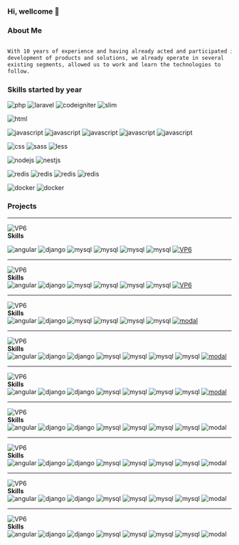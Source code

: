 ### Hi, wellcome 👋


### About Me

```html

With 10 years of experience and having already acted and participated in
development of products and solutions, we already operate in several
existing segments, allowed us to work and learn the technologies to
follow.

```

### Skills started by year

![php](https://img.shields.io/badge/PHP-2009-3598db?style=flat-square&logo=php)
![laravel](https://img.shields.io/badge/Laravel-2014-blue?style=flat-square&logo=laravel)
![codeigniter](https://img.shields.io/badge/Codeigniter-2011-blue?style=flat-square&logo=codeigniter)
![slim](https://img.shields.io/badge/Slim-2017-blue?style=flat-square&logo=slim)

![html](https://img.shields.io/badge/HTML-2007-3598db?style=flat-square&logo=html5)

![javascript](https://img.shields.io/badge/Javascript-2010-3598db?style=flat-square&logo=javascript)
![javascript](https://img.shields.io/badge/Angular-2015-4db4f9?style=flat-square&logo=angular)
![javascript](https://img.shields.io/badge/JQuery-2012-4db4f9?style=flat-square&logo=jquery)
![javascript](https://img.shields.io/badge/React-2018-4db4f9?style=flat-square&logo=react)
![javascript](https://img.shields.io/badge/React--Native-2018-4db4f9?style=flat-square&logo=react)

![css](https://img.shields.io/badge/CSS-2007-3598db?style=flat-square&logo=css)
![sass](https://img.shields.io/badge/SaSS-2017-c350f4?style=flat-square&logo=sass)
![less](https://img.shields.io/badge/LeSS-2018-c350f4?style=flat-square&logo=less)

![nodejs](https://img.shields.io/badge/NodeJS-2018-3598db?style=flat-square&logo=nodejs)
![nestjs](https://img.shields.io/badge/NestJS-2019-DA234C?style=flat-square&logo=nestjs)

![redis](https://img.shields.io/badge/redis-2016-d82c20?style=flat-square&logo=redis)
![redis](https://img.shields.io/badge/mysql-2008-d82c20?style=flat-square&logo=mysql)
![redis](https://img.shields.io/badge/elasticsearch-2015-20d62c?style=flat-square&logo=elastic)
![redis](https://img.shields.io/badge/mongo-2018-27bc51?style=flat-square&logo=mongodb)

![docker](https://img.shields.io/badge/docker-2017-3598db?style=flat-square&logo=docker)
![docker](https://img.shields.io/badge/docker--swarm-2018-3598db?style=flat-square&logo=docker)


### Projects


---
![VP6](https://img.shields.io/badge/ViaSul--Engenharia-★★★★★-1cc419?style=flat-square&logo=viasul)<br/>
<strong>Skills</strong><br/>

![angular](https://img.shields.io/badge/Angular-v9-red?style=flat-square&logo=angular)
![django](https://img.shields.io/badge/Django-v2-blue?style=flat-square&logo=django)
![mysql](https://img.shields.io/badge/MySql-v5-blue?style=flat-square&logo=mysql)
![mysql](https://img.shields.io/badge/Redis-v5-blue?style=flat-square&logo=redis)
![mysql](https://img.shields.io/badge/Kafka-v1-blue?style=flat-square&logo=kafka)
![mysql](https://img.shields.io/badge/Docker-v1.19-green?style=flat-square&logo=docker) 
<a href="https://viasul.vp6.com.br">![VP6](https://img.shields.io/badge/Access-Project-1cc419?style=flat-square&logo=link) </a>

---

![VP6](https://img.shields.io/badge/Patrimar--Engenharia-★★★★★-1cc419?style=flat-square&logo=viasul)<br/>
<strong>Skills</strong><br/>
![angular](https://img.shields.io/badge/Angular-v9-red?style=flat-square&logo=angular)
![django](https://img.shields.io/badge/Django-v2-blue?style=flat-square&logo=django)
![mysql](https://img.shields.io/badge/MySql-v5-blue?style=flat-square&logo=mysql)
![mysql](https://img.shields.io/badge/Redis-v5-blue?style=flat-square&logo=redis)
![mysql](https://img.shields.io/badge/Kafka-v1-blue?style=flat-square&logo=kafka)
![mysql](https://img.shields.io/badge/Docker-v1.19-green?style=flat-square&logo=docker) 
<a href="https://patrimar.vp6.com.br">![VP6](https://img.shields.io/badge/Access-Project-1cc419?style=flat-square&logo=link) </a>

---
<!-- -->
![VP6](https://img.shields.io/badge/ModalApps--Emprestimos-★★★★★-1cc419?style=flat-square&logo=viasul)<br/>
<strong>Skills</strong><br/>
![angular](https://img.shields.io/badge/Angular-v6-red?style=flat-square&logo=angular)
![django](https://img.shields.io/badge/PHP-v7-blue?style=flat-square&logo=php)
![mysql](https://img.shields.io/badge/MySql-v5-blue?style=flat-square&logo=mysql)
![mysql](https://img.shields.io/badge/Redis-v5-blue?style=flat-square&logo=redis)
![mysql](https://img.shields.io/badge/ElasticSearch-v6-blue?style=flat-square&logo=elastic)
![mysql](https://img.shields.io/badge/Docker-v1.19-green?style=flat-square&logo=docker) 
<a href="https://modalapps.abcdcloud.com.br/">![modal](https://img.shields.io/badge/Access-Project-1cc419?style=flat-square&logo=link) </a>


---
<!-- -->
![VP6](https://img.shields.io/badge/ModalApps--Modabox-★★★★★-1cc419?style=flat-square&logo=viasul)<br/>
<strong>Skills</strong><br/>
![angular](https://img.shields.io/badge/React-v1-red?style=flat-square&logo=react)
![django](https://img.shields.io/badge/PHP-v7-blue?style=flat-square&logo=php)
![django](https://img.shields.io/badge/Laravel-v7-blue?style=flat-square&logo=laravel)
![mysql](https://img.shields.io/badge/MySql-v5-blue?style=flat-square&logo=mysql)
![mysql](https://img.shields.io/badge/Redis-v5-blue?style=flat-square&logo=redis)
![mysql](https://img.shields.io/badge/ElasticSearch-v6-blue?style=flat-square&logo=elastic)
![mysql](https://img.shields.io/badge/Docker-v1.19-green?style=flat-square&logo=docker) 
<a href="https://modalbox.modalapps.com.br">![modal](https://img.shields.io/badge/Access-Project-1cc419?style=flat-square&logo=link) </a>

---
<!-- -->
![VP6](https://img.shields.io/badge/ModalApps--LabelPrinter-★★★★★-1cc419?style=flat-square&logo=viasul)<br/>
<strong>Skills</strong><br/>
![angular](https://img.shields.io/badge/React-v1-red?style=flat-square&logo=react)
![django](https://img.shields.io/badge/PHP-v7-blue?style=flat-square&logo=php)
![django](https://img.shields.io/badge/Laravel-v7-blue?style=flat-square&logo=laravel)
![mysql](https://img.shields.io/badge/MySql-v5-blue?style=flat-square&logo=mysql)
![mysql](https://img.shields.io/badge/Redis-v5-blue?style=flat-square&logo=redis)
![mysql](https://img.shields.io/badge/ElasticSearch-v6-blue?style=flat-square&logo=elastic)
![mysql](https://img.shields.io/badge/Docker-v1.19-green?style=flat-square&logo=docker) 
<a href="https://label.modalapps.com.br">![modal](https://img.shields.io/badge/Access-Project-1cc419?style=flat-square&logo=link) </a>

---
<!-- -->
![VP6](https://img.shields.io/badge/Deloitte--Portal-★★★★★-1cc419?style=flat-square&logo=viasul)<br/>
<strong>Skills</strong><br/>
![angular](https://img.shields.io/badge/React-v1-red?style=flat-square&logo=react)
![django](https://img.shields.io/badge/PHP-v7-blue?style=flat-square&logo=php)
![django](https://img.shields.io/badge/Laravel-v7-blue?style=flat-square&logo=laravel)
![mysql](https://img.shields.io/badge/MySql-v5-blue?style=flat-square&logo=mysql)
![mysql](https://img.shields.io/badge/Redis-v5-blue?style=flat-square&logo=redis)
![mysql](https://img.shields.io/badge/ElasticSearch-v6-blue?style=flat-square&logo=elastic)
![mysql](https://img.shields.io/badge/Docker-v1.19-green?style=flat-square&logo=docker) 
![modal](https://img.shields.io/badge/Private-Project-1cc419?style=flat-square&logo=link)


---
<!-- -->
![VP6](https://img.shields.io/badge/Deloitte--Dashboard-★★★★★-1cc419?style=flat-square&logo=viasul)<br/>
<strong>Skills</strong><br/>
![angular](https://img.shields.io/badge/React-v1-red?style=flat-square&logo=react)
![django](https://img.shields.io/badge/PHP-v7-blue?style=flat-square&logo=php)
![django](https://img.shields.io/badge/Laravel-v7-blue?style=flat-square&logo=laravel)
![mysql](https://img.shields.io/badge/MySql-v5-blue?style=flat-square&logo=mysql)
![mysql](https://img.shields.io/badge/Redis-v5-blue?style=flat-square&logo=redis)
![mysql](https://img.shields.io/badge/ElasticSearch-v6-blue?style=flat-square&logo=elastic)
![mysql](https://img.shields.io/badge/Docker-v1.19-green?style=flat-square&logo=docker) 
![modal](https://img.shields.io/badge/Private-Project-1cc419?style=flat-square&logo=link)

---
<!-- -->
![VP6](https://img.shields.io/badge/Deloitte--CheckStatusLend-★★★★★-1cc419?style=flat-square&logo=viasul)<br/>
<strong>Skills</strong><br/>
![angular](https://img.shields.io/badge/React-v1-red?style=flat-square&logo=react)
![django](https://img.shields.io/badge/PHP-v7-blue?style=flat-square&logo=php)
![django](https://img.shields.io/badge/Laravel-v7-blue?style=flat-square&logo=laravel)
![mysql](https://img.shields.io/badge/MySql-v5-blue?style=flat-square&logo=mysql)
![mysql](https://img.shields.io/badge/Redis-v5-blue?style=flat-square&logo=redis)
![mysql](https://img.shields.io/badge/ElasticSearch-v6-blue?style=flat-square&logo=elastic)
![mysql](https://img.shields.io/badge/Docker-v1.19-green?style=flat-square&logo=docker) 
![modal](https://img.shields.io/badge/Private-Project-1cc419?style=flat-square&logo=link)


---
<!-- -->
![VP6](https://img.shields.io/badge/Deloitte--Sincronyzer-★★★★★-1cc419?style=flat-square&logo=viasul)<br/>
<strong>Skills</strong><br/>
![angular](https://img.shields.io/badge/React-v1-red?style=flat-square&logo=react)
![django](https://img.shields.io/badge/PHP-v7-blue?style=flat-square&logo=php)
![django](https://img.shields.io/badge/Laravel-v7-blue?style=flat-square&logo=laravel)
![mysql](https://img.shields.io/badge/MySql-v5-blue?style=flat-square&logo=mysql)
![mysql](https://img.shields.io/badge/Redis-v5-blue?style=flat-square&logo=redis)
![mysql](https://img.shields.io/badge/ElasticSearch-v6-blue?style=flat-square&logo=elastic)
![mysql](https://img.shields.io/badge/Docker-v1.19-green?style=flat-square&logo=docker) 
![modal](https://img.shields.io/badge/Private-Project-1cc419?style=flat-square&logo=link)

